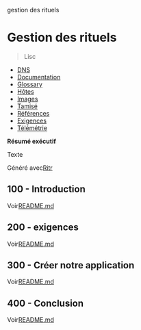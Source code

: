 gestion des rituels

# Gestion des rituels

> Lisc

-   [DNS](./DNS.md)
-   [Documentation](./DOCUMENTATION.md)
-   [Glossary](./GLOSSARY.md)
-   [Hôtes](./HOSTS.md)
-   [Images](./IMAGES.md)
-   [Tamisé](./PODMAN.md)
-   [Références](./REFERENCES.md)
-   [Exigences](./REQUIREMENTS.md)
-   [Télémétrie](./TELEMETRY.md)

**Résumé exécutif**

Texte

Généré avec[Ritr](https://app.rytr.me)

## 100 - Introduction

Voir[README.md](./100/README.md)

## 200 - exigences

Voir[README.md](./200/README.md)

## 300 - Créer notre application

Voir[README.md](./300/README.md)

## 400 - Conclusion

Voir[README.md](./400/README.md)
